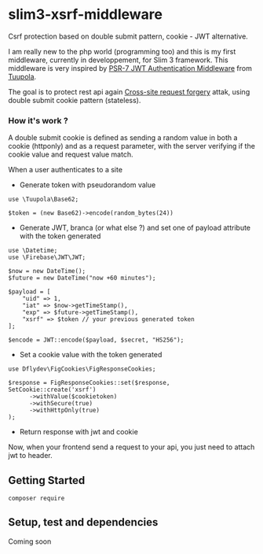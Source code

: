 # slim3-xsrf-middleware

Csrf protection based on double submit pattern, cookie - JWT alternative.

I am really new to the php world (programming too) and this is my first middleware,
currently in developpement, for Slim 3 framework. This middleware is very inspired
by [PSR-7 JWT Authentication Middleware](https://github.com/tuupola/slim-jwt-auth) from
[Tuupola](https://github.com/tuupola).

The goal is to protect rest api again [Cross-site request forgery](https://en.wikipedia.org/wiki/Cross-site_request_forgery)
attak, using double submit cookie pattern (stateless).

### How it's work ?

A double submit cookie is defined as sending a random value in both a
cookie (httponly) and as a request parameter, with the server verifying if the cookie value
and request value match.

When a user authenticates to a site

* Generate token with pseudorandom value

````
use \Tuupola\Base62;

$token = (new Base62)->encode(random_bytes(24))
````

* Generate JWT, branca (or what else ?) and set one of payload attribute with the token generated

````
use \Datetime;
use \Firebase\JWT\JWT;

$now = new DateTime();
$future = new DateTime("now +60 minutes");

$payload = [
    "uid" => 1,
    "iat" => $now->getTimeStamp(),
    "exp" => $future->getTimeStamp(),
    "xsrf" => $token // your previous generated token
];

$encode = JWT::encode($payload, $secret, "HS256");
````

* Set a cookie value with the token generated

````
use Dflydev\FigCookies\FigResponseCookies;

$response = FigResponseCookies::set($response, SetCookie::create('xsrf')
      ->withValue($cookietoken)
      ->withSecure(true)
      ->withHttpOnly(true)
);
````

* Return response with jwt and cookie

Now, when your frontend send a request to your api, you just need to attach jwt to header.  

## Getting Started



````
composer require
````

## Setup, test and dependencies

Coming soon

